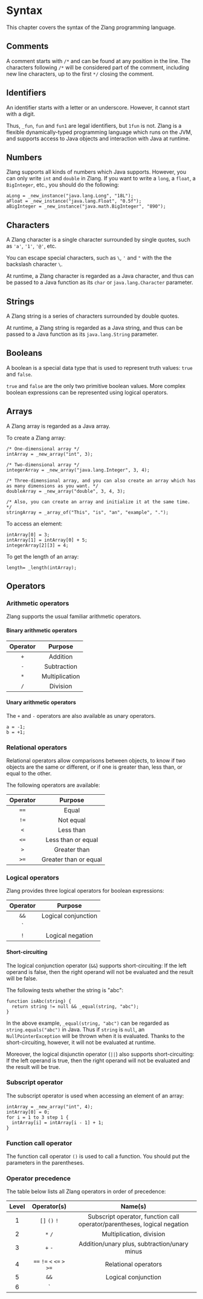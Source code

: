# Syntax

This chapter covers the syntax of the Zlang programming language.

## Comments

A comment starts with `/*` and can be found at any position in the line.
The characters following `/*` will be considered part of the comment, including new line characters,
up to the first `*/` closing the comment.

## Identifiers

An identifier starts with a letter or an underscore. However, it cannot start with a digit.

Thus, `_fun`, `fun` and `fun1` are legal identifiers, but `1fun` is not.
Zlang is a flexible dynamically-typed programming language which runs on the JVM, and supports access
to Java objects and interaction with Java at runtime.

## Numbers

Zlang supports all kinds of numbers which Java supports.
However, you can only write `int` and `double` in Zlang.
If you want to write a `long`, a `float`, a `BigInteger`, etc., you should do the following:

```
aLong = _new_instance("java.lang.Long", "18L");
aFloat = _new_instance("java.lang.Float", "0.5f");
aBigInteger = _new_instance("java.math.BigInteger", "890");
```

## Characters

A Zlang character is a single character surrounded by single quotes, such as `'a'`, `'1'`, `'@'`, etc.

You can escape special characters, such as `\`, `'` and `"` with the the backslash character `\`.

At runtime, a Zlang character is regarded as a Java character,
and thus can be passed to a Java function as its `char` or `java.lang.Character` parameter.

## Strings

A Zlang string is a series of characters surrounded by double quotes.

At runtime, a Zlang string is regarded as a Java string,
and thus can be passed to a Java function as its `java.lang.String` parameter.

## Booleans

A boolean is a special data type that is used to represent truth values: `true` and `false`.

`true` and `false` are the only two primitive boolean values.
More complex boolean expressions can be represented using logical operators.


## Arrays

A Zlang array is regarded as a Java array.

To create a Zlang array:

```
/* One-dimensional array */
intArray = _new_array("int", 3);

/* Two-dimensional array */
integerArray = _new_array("java.lang.Integer", 3, 4);

/* Three-dimensional array, and you can also create an array which has as many dimensions as you want. */
doubleArray = _new_array("double", 3, 4, 3);

/* Also, you can create an array and initialize it at the same time. */
stringArray = _array_of("This", "is", "an", "example", ".");
```

To access an element:

```
intArray[0] = 3;
intArray[1] = intArray[0] + 5;
integerArray[2][3] = 4;
```

To get the length of an array:

```
length= _length(intArray);
```

## Operators

### Arithmetic operators

Zlang supports the usual familiar arithmetic operators.

#### Binary arithmetic operators

| Operator | Purpose |
| :------: | :------:|
|  `+`       | Addition|
|  `-`       | Subtraction|
|  `*`       | Multiplication|
|  `/`       | Division|

#### Unary arithmetic operators

The `+` and `-` operators are also available as unary operators.

```
a = -1;
b = +1;
```

### Relational operators

Relational operators allow comparisons between objects, to know if two objects are the same or different,
or if one is greater than, less than, or equal to the other.

The following operators are available:

| Operator | Purpose |
| :------: | :------:|
|  `==`      | Equal    |
|  `!=`      | Not equal|
|  `<`    | Less than|
|  `<=`   | Less than or equal|
|  `>`    | Greater than|
|  `>=`   | Greater than or equal|

### Logical operators

Zlang provides three logical operators for boolean expressions:

| Operator | Purpose |
| :------: | :------:|
|  `&&`      | Logical conjunction|
|  `||`      | Logical disjunction|
|  `!`       | Logical negation|

#### Short-circuiting

The logical conjunction operator (`&&`) supports short-circuiting:
If the left operand is false, then the right operand will not be evaluated and the result will be false.

The following tests whether the string is "abc":

```
function isAbc(string) {
  return string != null && _equal(string, "abc");
}
```

In the above example, `_equal(string, "abc")` can be regarded as `string.equals("abc")` in Java.
Thus if `string` is `null`, an `NullPointerException` will be thrown when it is evaluated.
Thanks to the short-circuiting, however, it will not be evaluated at runtime.

Moreover, the logical disjunctin operator (`||`) also supports short-circuiting:
If the left operand is true, then the right operand will not be evaluated and the result will be true.

### Subscript operator

The subscript operator is used when accessing an element of an array:

```
intArray = _new_array("int", 4);
intArray[0] = 0;
for i = 1 to 3 step 1 {
  intArray[i] = intArray[i - 1] + 1;
}
```

### Function call operator

The function call operator `()` is used to call a function. You should put the parameters in the parentheses.

### Operator precedence

The table below lists all Zlang operators in order of precedence:

| Level    | Operator(s) | Name(s) |
| :------: | :------:    |:------: |
|  1       | `[]` `()` `!` | Subscript operator, function call operator/parentheses, logical negation|
|  2       | `*` `/` | Multiplication, division|
|  3       | `+` `-` | Addition/unary plus, subtraction/unary minus|
|  4       | `==`  `!=` `<` `<=` `>` `>=` |  Relational operators|
|  5       | `&&` |  Logical conjunction|
|  6       | `||` |  Logical disjunction|